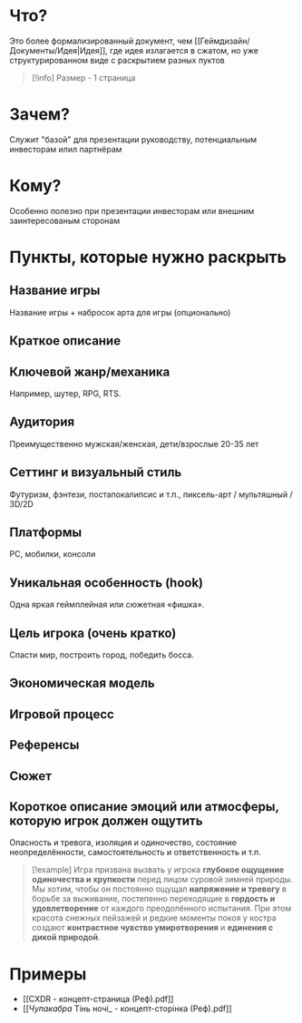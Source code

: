 # Что?
Это более формализированный документ, чем [[Геймдизайн/Документы/Идея|Идея]], где идея излагается в сжатом, но уже структурированном виде с раскрытием разных пуктов

> [!info] Размер - 1 страница
# Зачем?
Служит "базой" для презентации руководству, потенциальным инвесторам илил партнёрам
# Кому?
Особенно полезно при презентации инвесторам или внешним заинтересованым сторонам
# Пункты, которые нужно раскрыть

## Название игры
Название игры + набросок арта для игры (опционально)
## Краткое описание

## Ключевой жанр/механика
Например, шутер, RPG, RTS.
## Аудитория
Преимущественно мужская/женская, дети/взрослые 20-35 лет
## Сеттинг и визуальный стиль
Футуризм, фэнтези, постапокалипсис и т.п., пиксель-арт / мультяшный / 3D/2D
## Платформы
PC, мобилки, консоли
## Уникальная особенность (hook)
Одна яркая геймплейная или сюжетная «фишка».
## Цель игрока (очень кратко)
Спасти мир, построить город, победить босса.
## Экономическая модель
## Игровой процесс

## Референсы
## Сюжет

## Короткое описание эмоций или атмосферы, которую игрок должен ощутить
Опасность и тревога, изоляция и одиночество, состояние неопределённости, самостоятельность и ответственность и т.п.

> [!example]
> Игра призвана вызвать у игрока **глубокое ощущение одиночества и хрупкости** перед лицом суровой зимней природы. Мы хотим, чтобы он постоянно ощущал **напряжение и тревогу** в борьбе за выживание, постепенно переходящие в **гордость и удовлетворение** от каждого преодолённого испытания. При этом красота снежных пейзажей и редкие моменты покоя у костра создают **контрастное чувство умиротворения** и **единения с дикой природой**.
# Примеры
- [[CXDR - концепт-страница (Реф).pdf]]
- [[_Чупакабра_ Тінь ночі_ - концепт-сторінка (Реф).pdf]]